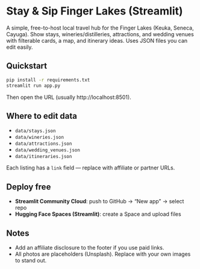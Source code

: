 # Stay & Sip Finger Lakes (Streamlit)

A simple, free-to-host local travel hub for the Finger Lakes (Keuka, Seneca, Cayuga). Show stays, wineries/distilleries, attractions, and wedding venues with filterable cards, a map, and itinerary ideas. Uses JSON files you can edit easily.

## Quickstart
```bash
pip install -r requirements.txt
streamlit run app.py
```
Then open the URL (usually http://localhost:8501).

## Where to edit data
- `data/stays.json`
- `data/wineries.json`
- `data/attractions.json`
- `data/wedding_venues.json`
- `data/itineraries.json`

Each listing has a `link` field — replace with affiliate or partner URLs.

## Deploy free
- **Streamlit Community Cloud**: push to GitHub → “New app” → select repo
- **Hugging Face Spaces (Streamlit)**: create a Space and upload files

## Notes
- Add an affiliate disclosure to the footer if you use paid links.
- All photos are placeholders (Unsplash). Replace with your own images to stand out.